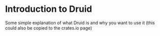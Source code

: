 # Introduction to Druid

Some simple explanation of what Druid is and why you want to use it (this could also be copied to 
the crates.io page)
